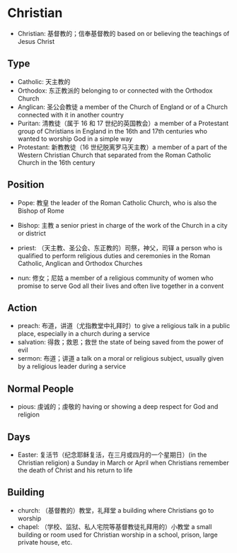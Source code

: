 # Christian

- Christian: 基督教的；信奉基督教的 based on or believing the teachings of Jesus Christ

## Type

- Catholic: 天主教的
- Orthodox: 东正教派的 belonging to or connected with the Orthodox Church
- Anglican: 圣公会教徒 a member of the Church of England or of a Church connected with it in another country
- Puritan: 清教徒（属于 16 和 17 世纪的英国教会）a member of a Protestant group of Christians in England in the 16th and 17th centuries who wanted to worship God in a simple way
- Protestant: 新教教徒（16 世纪脱离罗马天主教）a member of a part of the Western Christian Church that separated from the Roman Catholic Church in the 16th century

## Position

- Pope: 教皇 the leader of the Roman Catholic Church, who is also the Bishop of Rome
- Bishop: 主教 a senior priest in charge of the work of the Church in a city or district
- priest: （天主教、圣公会、东正教的）司祭，神父，司铎 a person who is qualified to perform religious duties and ceremonies in the Roman Catholic, Anglican and Orthodox Churches

- nun: 修女；尼姑 a member of a religious community of women who promise to serve God all their lives and often live together in a convent


## Action

- preach: 布道，讲道（尤指教堂中礼拜时）to give a religious talk in a public place, especially in a church during a service
- salvation: 得救；救恩；救世 the state of being saved from the power of evil
- sermon: 布道；讲道 a talk on a moral or religious subject, usually given by a religious leader during a service


## Normal People

- pious: 虔诚的；虔敬的 having or showing a deep respect for God and religion

## Days

- Easter: 复活节（纪念耶稣复活，在三月或四月的一个星期日）(in the Christian religion) a Sunday in March or April when Christians remember the death of Christ and his return to life

## Building

- church: （基督教的）教堂，礼拜堂 a building where Christians go to worship
- chapel: （学校、监狱、私人宅院等基督教徒礼拜用的）小教堂 a small building or room used for Christian worship in a school, prison, large private house, etc.
